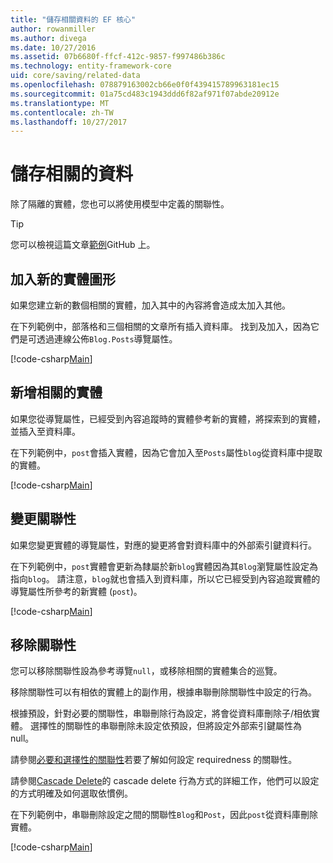 ```yaml
---
title: "儲存相關資料的 EF 核心"
author: rowanmiller
ms.author: divega
ms.date: 10/27/2016
ms.assetid: 07b6680f-ffcf-412c-9857-f997486b386c
ms.technology: entity-framework-core
uid: core/saving/related-data
ms.openlocfilehash: 078879163002cb66e0f0f439415789963181ec15
ms.sourcegitcommit: 01a75cd483c1943ddd6f82af971f07abde20912e
ms.translationtype: MT
ms.contentlocale: zh-TW
ms.lasthandoff: 10/27/2017
---
```

# <a name="saving-related-data"></a>儲存相關的資料

除了隔離的實體，您也可以將使用模型中定義的關聯性。

> [!TIP]  
> 您可以檢視這篇文章[範例](https://github.com/aspnet/EntityFramework.Docs/tree/master/samples/core/Saving/Saving/RelatedData/)GitHub 上。

## <a name="adding-a-graph-of-new-entities"></a>加入新的實體圖形

如果您建立新的數個相關的實體，加入其中的內容將會造成太加入其他。

在下列範例中，部落格和三個相關的文章所有插入資料庫。 找到及加入，因為它們是可透過連線公佈`Blog.Posts`導覽屬性。

[!code-csharp[Main](../../../samples/core/Saving/Saving/RelatedData/Sample.cs#AddingGraphOfEntities)]

## <a name="adding-a-related-entity"></a>新增相關的實體

如果您從導覽屬性，已經受到內容追蹤時的實體參考新的實體，將探索到的實體，並插入至資料庫。

在下列範例中，`post`會插入實體，因為它會加入至`Posts`屬性`blog`從資料庫中提取的實體。

[!code-csharp[Main](../../../samples/core/Saving/Saving/RelatedData/Sample.cs#AddingRelatedEntity)]

## <a name="changing-relationships"></a>變更關聯性

如果您變更實體的導覽屬性，對應的變更將會對資料庫中的外部索引鍵資料行。

在下列範例中，`post`實體會更新為隸屬於新`blog`實體因為其`Blog`瀏覽屬性設定為指向`blog`。 請注意，`blog`就也會插入到資料庫，所以它已經受到內容追蹤實體的導覽屬性所參考的新實體 (`post`)。

[!code-csharp[Main](../../../samples/core/Saving/Saving/RelatedData/Sample.cs#ChangingRelationships)]

## <a name="removing-relationships"></a>移除關聯性

您可以移除關聯性設為參考導覽`null`，或移除相關的實體集合的巡覽。

移除關聯性可以有相依的實體上的副作用，根據串聯刪除關聯性中設定的行為。

根據預設，針對必要的關聯性，串聯刪除行為設定，將會從資料庫刪除子/相依實體。 選擇性的關聯性的串聯刪除未設定依預設，但將設定外部索引鍵屬性為 null。

請參閱[必要和選擇性的關聯性](../modeling/relationships.md#required-and-optional-relationships)若要了解如何設定 requiredness 的關聯性。

請參閱[Cascade Delete](cascade-delete.md)的 cascade delete 行為方式的詳細工作，他們可以設定的方式明確及如何選取依慣例。

在下列範例中，串聯刪除設定之間的關聯性`Blog`和`Post`，因此`post`從資料庫刪除實體。

[!code-csharp[Main](../../../samples/core/Saving/Saving/RelatedData/Sample.cs#RemovingRelationships)]
